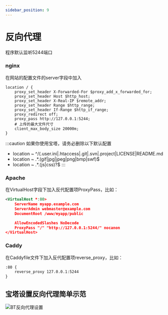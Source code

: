 ```yaml
---
sidebar_position: 9
---
```


# 反向代理
程序默认监听5244端口

### nginx

在网站的配置文件的server字段中加入
```nginx
location / {
    proxy_set_header X-Forwarded-For $proxy_add_x_forwarded_for;
    proxy_set_header Host $http_host;
    proxy_set_header X-Real-IP $remote_addr;
    proxy_set_header Range $http_range;
	proxy_set_header If-Range $http_if_range;
    proxy_redirect off;
    proxy_pass http://127.0.0.1:5244;
    # 上传的最大文件尺寸
    client_max_body_size 20000m;
}
```
:::caution
如果你使用宝塔，请务必删除以下默认配置
- location ~ ^/(\.user.ini|\.htaccess|\.git|\.svn|\.project|LICENSE|README.md
- location ~ .*\.(gif|jpg|jpeg|png|bmp|swf)$
- location ~ .*\.(js|css)?$
:::

### Apache

在VirtualHost字段下加入反代配置项ProxyPass，比如：
```xml
<VirtualHost *:80>
    ServerName myapp.example.com
    ServerAdmin webmaster@example.com
    DocumentRoot /www/myapp/public

    AllowEncodedSlashes NoDecode
    ProxyPass "/" "http://127.0.0.1:5244/" nocanon
</VirtualHost>
```

### Caddy

在Caddyfile文件下加入反代配置项reverse_proxy，比如：
```xml
:80 {
    reverse_proxy 127.0.0.1:5244
}
```

## 宝塔设置反向代理简单示范

![BT反向代理设置](/img/driver/alist/BT-Proxy.png)
